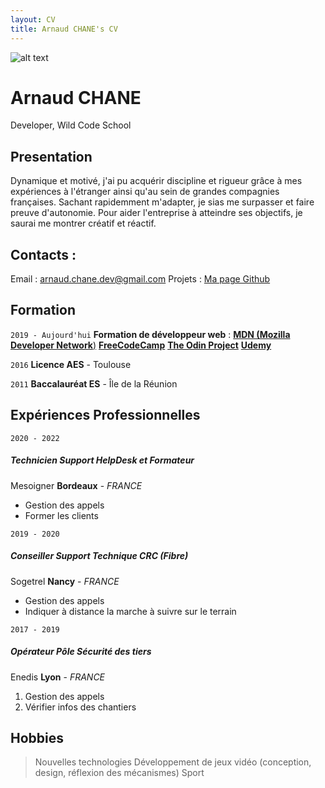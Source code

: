 ```yaml
---
layout: CV
title: Arnaud CHANE's CV
---
```


![alt text](https://avatars.githubusercontent.com/u/59416180?v=4 "Mon profil")

# Arnaud CHANE
Developer, Wild Code School

## Presentation
Dynamique et motivé, j'ai pu acquérir discipline et rigueur grâce à mes expériences à l'étranger ainsi qu'au sein de grandes compagnies françaises.
Sachant rapidemment m'adapter, je sias me surpasser et faire preuve d'autonomie.
Pour aider l'entreprise à atteindre ses objectifs, je saurai me montrer créatif et réactif.


## Contacts :
Email : [arnaud.chane.dev@gmail.com](arnaud.chane.dev@gmail.com "Contactez moi par mail")
Projets : [Ma page Github](https://github.com/Rnowwww/ "Suivez mes projets")

## Formation
`2019 - Aujourd'hui`
**Formation de développeur web** :
[**MDN (Mozilla Developer Network**)](https://developer.mozilla.org/en-US/ "MDN")
[**FreeCodeCamp**](https://www.freecodecamp.org/ "FreeCodeCamp")
[**The Odin Project**](https://www.theodinproject.com/ "The Odin Project")
[**Udemy**](https://www.udemy.com/ "Udemy")

`2016`
**Licence AES** - Toulouse

`2011`
**Baccalauréat ES** - Île de la Réunion

## Expériences Professionnelles

`2020 - 2022`
##### Technicien Support HelpDesk et Formateur
Mesoigner
**Bordeaux** - *FRANCE*
- Gestion des appels
- Former les clients

`2019 - 2020`
##### Conseiller Support Technique CRC (Fibre)
Sogetrel
**Nancy** - *FRANCE*
- Gestion des appels
- Indiquer à distance la marche à suivre sur le terrain

`2017 - 2019`
##### Opérateur Pôle Sécurité des tiers
Enedis
**Lyon** - *FRANCE*
1. Gestion des appels
2. Vérifier infos des chantiers



## Hobbies
> Nouvelles technologies
> Développement de jeux vidéo (conception,  design, réflexion des mécanismes)
> Sport

